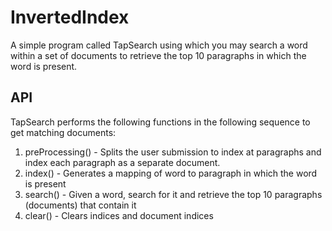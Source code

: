 # InvertedIndex
A simple program called TapSearch using which you may search a word within a set of documents to retrieve the top 10 paragraphs in which the word is present.

## API
TapSearch performs the following functions in the following sequence to get matching documents:

1. preProcessing() - Splits the user submission to index at paragraphs and index each paragraph as a separate document.
2. index() - Generates a mapping of word to paragraph in which the word is present
3. search() - Given a word, search for it and retrieve the top 10 paragraphs (documents) that contain it
4. clear() - Clears indices and document indices
